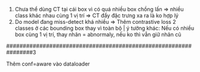 1. Chưa thể dùng CT tại cái box vì có quá nhiều box chồng lấn => nhiều class khác nhau cùng 1 vị trí => CT đẩy đặc trưng xa ra là ko hợp lý 
2. Do model đang miss-detect khá nhiều => Thêm contrastive loss 2 classes ở các bounding box thay vì toàn bộ | ý tưởng khác: Nếu có nhiều box cùng 1 vị trí, thay nhãn = abnormaly, nếu ko thì vẫn giữ nhãn cũ












################################################################3


Thêm conf=aware vào dataloader
